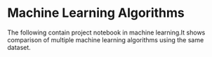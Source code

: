 # Machine Learning Algorithms 

The following contain project notebook in machine learning.It shows comparison of multiple machine learning algorithms using the same dataset.
